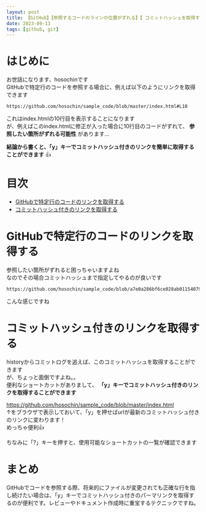 ```yaml
---
layout: post
title: 【GitHub】【参照するコードのラインの位置がずれる】【 コミットハッシュを取得するショートカットキー】
date: 2023-09-13
tags: [github, git]
---
```


# はじめに

お世話になります、hosochinです  
GitHubで特定行のコードを参照する場合に、例えば以下のようにリンクを取得できます

```
https://github.com/hosochin/sample_code/blob/master/index.html#L10
```

これはindex.htmlの10行目を表示することになります  
が、例えばこのindex.htmlに修正が入った場合に10行目のコードがずれて、 **参照したい箇所がずれる可能性** があります…

**結論から書くと、「y」キーでコミットハッシュ付きのリンクを簡単に取得することができます** 👍

# 目次

- [GitHubで特定行のコードのリンクを取得する](#githubで特定行のコードのリンクを取得する)
- [コミットハッシュ付きのリンクを取得する](#コミットハッシュ付きのリンクを取得する)

# GitHubで特定行のコードのリンクを取得する

参照したい箇所がずれると困っちゃいますよね  
なのでその場合コミットハッシュまで指定してやるのが良いです

```
https://github.com/hosochin/sample_code/blob/a7e0a286bf6ce028ab0115407918f241364ea0d5/index.html#L10
```

こんな感じですね

# コミットハッシュ付きのリンクを取得する

historyからコミットログを追えば、このコミットハッシュを取得することができます  
が、ちょっと面倒ですよね。。  
便利なショートカットがありまして、 **「y」キーでコミットハッシュ付きのリンクを取得することができます**  

https://github.com/hosochin/sample_code/blob/master/index.html  
↑をブラウザで表示しておいて、「y」を押せばurlが最新のコミットハッシュ付きのリンクに変わります！  
めっちゃ便利👍

ちなみに「?」キーを押すと、使用可能なショートカットの一覧が確認できます

# まとめ

GitHubでコードを参照する際、将来的にファイルが変更されても正確な行を指し続けたい場合は、「y」キーでコミットハッシュ付きのパーマリンクを取得するのが便利です。レビューやドキュメント作成時に重宝するテクニックですね。

